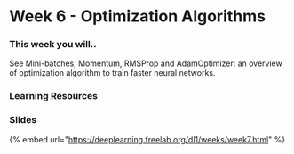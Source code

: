 # Week 6 - Optimization Algorithms

### This week you will..

See Mini-batches, Momentum, RMSProp and AdamOptimizer: an overview of optimization algorithm to train faster neural networks.

### Learning Resources

### Slides

{% embed url="https://deeplearning.freelab.org/dl1/weeks/week7.html" %}



